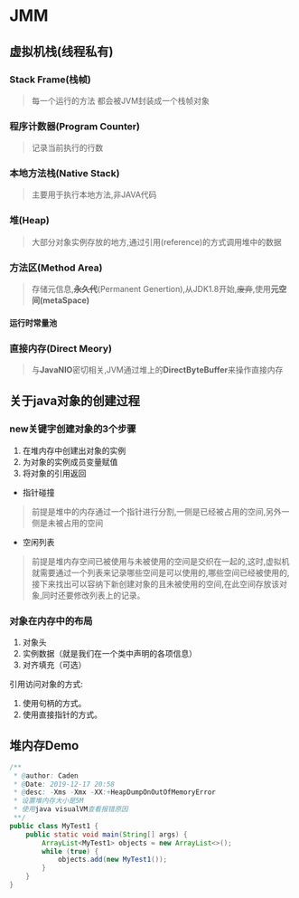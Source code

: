 # JMM

## 虚拟机栈(线程私有)

### Stack Frame(栈帧)

> 每一个运行的方法 都会被JVM封装成一个栈帧对象

### 程序计数器(Program Counter)

> 记录当前执行的行数

### 本地方法栈(Native Stack)

> 主要用于执行本地方法,非JAVA代码

### 堆(Heap)

> 大部分对象实例存放的地方,通过引用(reference)的方式调用堆中的数据

### 方法区(Method Area)

> 存储元信息,**~~永久代~~**(Permanent Genertion),从JDK1.8开始,~~废弃~~,使用**元空间(metaSpace)**

#### 运行时常量池

### 直接内存(Direct Meory)

> 与**JavaNIO**密切相关,JVM通过堆上的**DirectByteBuffer**来操作直接内存

## 关于java对象的创建过程

### new关键字创建对象的3个步骤

1. 在堆内存中创建出对象的实例
2. 为对象的实例成员变量赋值
3. 将对象的引用返回

- 指针碰撞

> 前提是堆中的内存通过一个指针进行分割,一侧是已经被占用的空间,另外一侧是未被占用的空间

- 空闲列表

> 前提是堆内存空间已被使用与未被使用的空间是交织在一起的,这时,虚拟机就需要通过一个列表来记录哪些空间是可以使用的,哪些空间已经被使用的,接下来找出可以容纳下新创建对象的且未被使用的空间,在此空间存放该对象,同时还要修改列表上的记录。

### 对象在内存中的布局

1. 对象头
2. 实例数据（就是我们在一个类中声明的各项信息）
3. 对齐填充（可选）

引用访问对象的方式:

1. 使用句柄的方式。
2. 使用直接指针的方式。

## 堆内存Demo

```java
/**
 * @author: Caden
 * @Date: 2019-12-17 20:58
 * @desc: -Xms -Xmx -XX:+HeapDumpOnOutOfMemoryError
 * 设置堆内存大小是5M
 * 使用java visualVM查看报错原因
 **/
public class MyTest1 {
    public static void main(String[] args) {
        ArrayList<MyTest1> objects = new ArrayList<>();
        while (true) {
            objects.add(new MyTest1());
        }
    }
}
```

